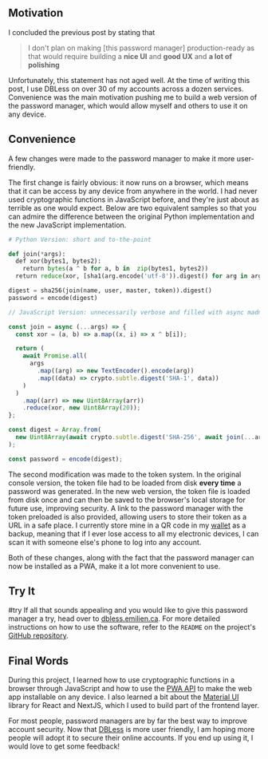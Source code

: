 ## Motivation

I concluded the previous post by stating that

> I don't plan on making [this password manager] production-ready as that would require building a **nice UI** and **good UX** and **a lot of polishing**

Unfortunately, this statement has not aged well. At the time of writing this post, I use DBLess on over 30 of my accounts across a dozen services. Convenience was the main motivation pushing me to build a web version of the password manager, which would allow myself and others to use it on any device.

## Convenience

A few changes were made to the password manager to make it more user-friendly.

The first change is fairly obvious: it now runs on a browser, which means that it can be access by any device from anywhere in the world. I had never used cryptographic functions in JavaScript before, and they're just about as terrible as one would expect. Below are two equivalent samples so that you can admire the difference between the original Python implementation and the new JavaScript implementation.

```python
# Python Version: short and to-the-point

def join(*args):
  def xor(bytes1, bytes2):
    return bytes(a ^ b for a, b in  zip(bytes1, bytes2))
  return reduce(xor, [sha1(arg.encode('utf-8')).digest() for arg in args])

digest = sha256(join(name, user, master, token)).digest()
password = encode(digest)
```

```javascript
// JavaScript Version: unnecessarily verbose and filled with async madness

const join = async (...args) => {
  const xor = (a, b) => a.map((x, i) => x ^ b[i]);

  return (
    await Promise.all(
      args
        .map((arg) => new TextEncoder().encode(arg))
        .map((data) => crypto.subtle.digest('SHA-1', data))
    )
  )
    .map((arr) => new Uint8Array(arr))
    .reduce(xor, new Uint8Array(20));
};

const digest = Array.from(
  new Uint8Array(await crypto.subtle.digest('SHA-256', await join(...args)))
);

const password = encode(digest);
```

The second modification was made to the token system. In the original console version, the token file had to be loaded from disk **every time** a password was generated. In the new web version, the token file is loaded from disk once and can then be saved to the browser's local storage for future use, improving security. A link to the password manager with the token preloaded is also provided, allowing users to store their token as a URL in a safe place. I currently store mine in a QR code in my [wallet](../../3D-Printed-Wallet/) as a backup, meaning that if I ever lose access to all my electronic devices, I can scan it with someone else's phone to log into any account.

Both of these changes, along with the fact that the password manager can now be installed as a PWA, make it a lot more convenient to use.

## Try It

#try
If all that sounds appealing and you would like to give this password manager a try, head over to [dbless.emilien.ca](https://dbless.emilien.ca/). For more detailed instructions on how to use the software, refer to the `README` on the project's [GitHub repository](https://github.com/Bricktech2000/DBLess-Password-Manager).

## Final Words

During this project, I learned how to use cryptographic functions in a browser through JavaScript and how to use the [PWA API](https://developer.mozilla.org/en-US/docs/Web/Progressive_web_apps) to make the web app installable on any device. I also learned a bit about the [Material UI](https://mui.com/) library for React and NextJS, which I used to build part of the frontend layer.

For most people, password managers are by far the best way to improve account security. Now that [DBLess](https://dbless.emilien.ca/) is more user friendly, I am hoping more people will adopt it to secure their online accounts. If you end up using it, I would love to get some feedback!
